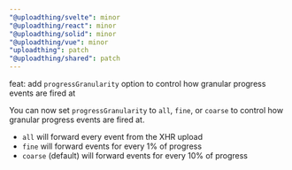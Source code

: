 ```yaml
---
"@uploadthing/svelte": minor
"@uploadthing/react": minor
"@uploadthing/solid": minor
"@uploadthing/vue": minor
"uploadthing": patch
"@uploadthing/shared": patch
---
```


feat: add `progressGranularity` option to control how granular progress events
are fired at

You can now set `progressGranularity` to `all`, `fine`, or `coarse` to control
how granular progress events are fired at.

- `all` will forward every event from the XHR upload
- `fine` will forward events for every 1% of progress
- `coarse` (default) will forward events for every 10% of progress
